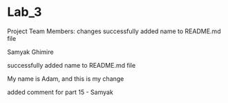# Lab_3
Project Team Members:
changes
successfully added name to README.md file

Samyak Ghimire

successfully added name to README.md file

My name is Adam, and this is my change


added comment for part 15 - Samyak
